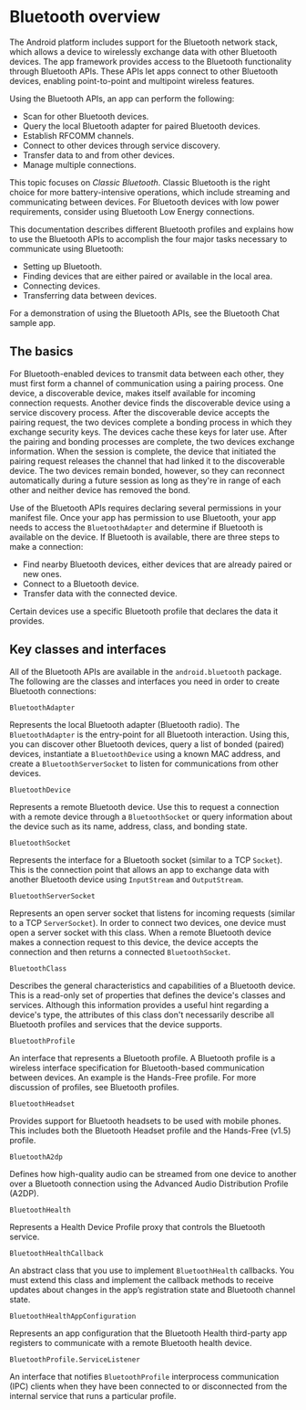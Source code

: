 # Bluetooth overview

The Android platform includes support for the Bluetooth network stack, which allows a device to wirelessly exchange data with other Bluetooth devices. The app framework provides access to the Bluetooth functionality through Bluetooth APIs. These APIs let apps connect to other Bluetooth devices, enabling point-to-point and multipoint wireless features.

Using the Bluetooth APIs, an app can perform the following:

*   Scan for other Bluetooth devices.
*   Query the local Bluetooth adapter for paired Bluetooth devices.
*   Establish RFCOMM channels.
*   Connect to other devices through service discovery.
*   Transfer data to and from other devices.
*   Manage multiple connections.

This topic focuses on _Classic Bluetooth_. Classic Bluetooth is the right choice for more battery-intensive operations, which include streaming and communicating between devices. For Bluetooth devices with low power requirements, consider using Bluetooth Low Energy connections.

This documentation describes different Bluetooth profiles and explains how to use the Bluetooth APIs to accomplish the four major tasks necessary to communicate using Bluetooth:

*   Setting up Bluetooth.
*   Finding devices that are either paired or available in the local area.
*   Connecting devices.
*   Transferring data between devices.

For a demonstration of using the Bluetooth APIs, see the Bluetooth Chat sample app.

The basics
----------

For Bluetooth-enabled devices to transmit data between each other, they must first form a channel of communication using a pairing process. One device, a discoverable device, makes itself available for incoming connection requests. Another device finds the discoverable device using a service discovery process. After the discoverable device accepts the pairing request, the two devices complete a bonding process in which they exchange security keys. The devices cache these keys for later use. After the pairing and bonding processes are complete, the two devices exchange information. When the session is complete, the device that initiated the pairing request releases the channel that had linked it to the discoverable device. The two devices remain bonded, however, so they can reconnect automatically during a future session as long as they're in range of each other and neither device has removed the bond.

Use of the Bluetooth APIs requires declaring several permissions in your manifest file. Once your app has permission to use Bluetooth, your app needs to access the `BluetoothAdapter` and determine if Bluetooth is available on the device. If Bluetooth is available, there are three steps to make a connection:

*   Find nearby Bluetooth devices, either devices that are already paired or new ones.
*   Connect to a Bluetooth device.
*   Transfer data with the connected device.

Certain devices use a specific Bluetooth profile that declares the data it provides.

Key classes and interfaces
--------------------------

All of the Bluetooth APIs are available in the `android.bluetooth` package. The following are the classes and interfaces you need in order to create Bluetooth connections:

`BluetoothAdapter`

Represents the local Bluetooth adapter (Bluetooth radio). The `BluetoothAdapter` is the entry-point for all Bluetooth interaction. Using this, you can discover other Bluetooth devices, query a list of bonded (paired) devices, instantiate a `BluetoothDevice` using a known MAC address, and create a `BluetoothServerSocket` to listen for communications from other devices.

`BluetoothDevice`

Represents a remote Bluetooth device. Use this to request a connection with a remote device through a `BluetoothSocket` or query information about the device such as its name, address, class, and bonding state.

`BluetoothSocket`

Represents the interface for a Bluetooth socket (similar to a TCP `Socket`). This is the connection point that allows an app to exchange data with another Bluetooth device using `InputStream` and `OutputStream`.

`BluetoothServerSocket`

Represents an open server socket that listens for incoming requests (similar to a TCP `ServerSocket`). In order to connect two devices, one device must open a server socket with this class. When a remote Bluetooth device makes a connection request to this device, the device accepts the connection and then returns a connected `BluetoothSocket`.

`BluetoothClass`

Describes the general characteristics and capabilities of a Bluetooth device. This is a read-only set of properties that defines the device's classes and services. Although this information provides a useful hint regarding a device's type, the attributes of this class don't necessarily describe all Bluetooth profiles and services that the device supports.

`BluetoothProfile`

An interface that represents a Bluetooth profile. A Bluetooth profile is a wireless interface specification for Bluetooth-based communication between devices. An example is the Hands-Free profile. For more discussion of profiles, see Bluetooth profiles.

`BluetoothHeadset`

Provides support for Bluetooth headsets to be used with mobile phones. This includes both the Bluetooth Headset profile and the Hands-Free (v1.5) profile.

`BluetoothA2dp`

Defines how high-quality audio can be streamed from one device to another over a Bluetooth connection using the Advanced Audio Distribution Profile (A2DP).

`BluetoothHealth`

Represents a Health Device Profile proxy that controls the Bluetooth service.

`BluetoothHealthCallback`

An abstract class that you use to implement `BluetoothHealth` callbacks. You must extend this class and implement the callback methods to receive updates about changes in the app’s registration state and Bluetooth channel state.

`BluetoothHealthAppConfiguration`

Represents an app configuration that the Bluetooth Health third-party app registers to communicate with a remote Bluetooth health device.

`BluetoothProfile.ServiceListener`

An interface that notifies `BluetoothProfile` interprocess communication (IPC) clients when they have been connected to or disconnected from the internal service that runs a particular profile.